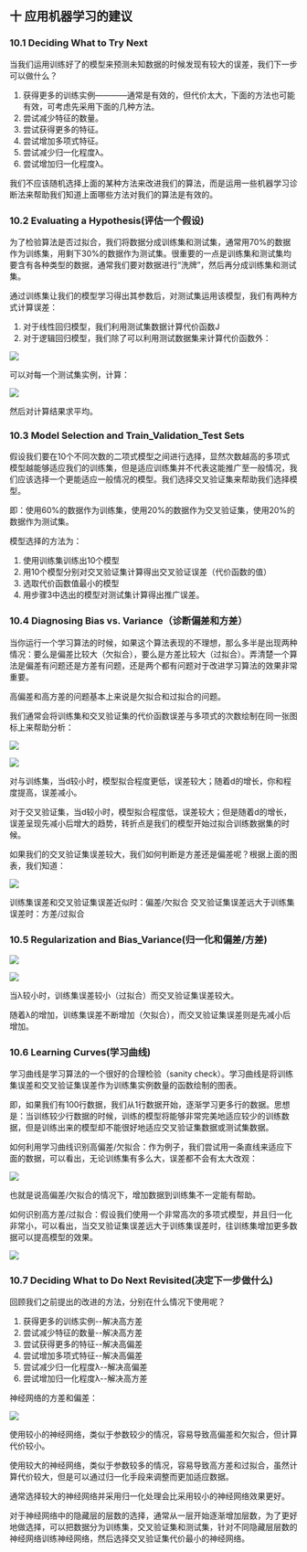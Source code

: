 ##  十 应用机器学习的建议

### 10.1 Deciding What to Try Next

当我们运用训练好了的模型来预测未知数据的时候发现有较大的误差，我们下一步可以做什么？

1. 获得更多的训练实例————通常是有效的，但代价太大，下面的方法也可能有效，可考虑先采用下面的几种方法。
2. 尝试减少特征的数量。
3. 尝试获得更多的特征。
4. 尝试增加多项式特征。
5. 尝试减少归一化程度λ。
6. 尝试增加归一化程度λ。

我们不应该随机选择上面的某种方法来改进我们的算法，而是运用一些机器学习诊断法来帮助我们知道上面哪些方法对我们的算法是有效的。

###  10.2 Evaluating a Hypothesis(评估一个假设)

为了检验算法是否过拟合，我们将数据分成训练集和测试集，通常用70%的数据作为训练集，用剩下30%的数据作为测试集。很重要的一点是训练集和测试集均要含有各种类型的数据，通常我们要对数据进行“洗牌”，然后再分成训练集和测试集。

通过训练集让我们的模型学习得出其参数后，对测试集运用该模型，我们有两种方式计算误差：

1. 对于线性回归模型，我们利用测试集数据计算代价函数J
2. 对于逻辑回归模型，我们除了可以利用测试数据集来计算代价函数外：

![](../picture/AML/06.jpg)

可以对每一个测试集实例，计算：

![](../picture/AML/07.jpg)

然后对计算结果求平均。

### 10.3 Model Selection and Train_Validation_Test Sets

假设我们要在10个不同次数的二项式模型之间进行选择，显然次数越高的多项式模型越能够适应我们的训练集，但是适应训练集并不代表这能推广至一般情况，我们应该选择一个更能适应一般情况的模型。我们选择交叉验证集来帮助我们选择模型。

即：使用60%的数据作为训练集，使用20%的数据作为交叉验证集，使用20%的数据作为测试集。

模型选择的方法为：

1. 使用训练集训练出10个模型
2. 用10个模型分别对交叉验证集计算得出交叉验证误差（代价函数的值）
3. 选取代价函数值最小的模型
4. 用步骤3中选出的模型对测试集计算得出推广误差。

### 10.4 Diagnosing Bias vs. Variance（诊断偏差和方差）

当你运行一个学习算法的时候，如果这个算法表现的不理想，那么多半是出现两种情况：要么是偏差比较大（欠拟合），要么是方差比较大（过拟合）。弄清楚一个算法是偏差有问题还是方差有问题，还是两个都有问题对于改进学习算法的效果非常重要。

高偏差和高方差的问题基本上来说是欠拟合和过拟合的问题。

我们通常会将训练集和交叉验证集的代价函数误差与多项式的次数绘制在同一张图标上来帮助分析：

![](../picture/AML/01.jpg)

![](../picture/AML/02.jpg)

对与训练集，当d较小时，模型拟合程度更低，误差较大；随着d的增长，你和程度提高，误差减小。

对于交叉验证集，当d较小时，模型拟合程度低，误差较大；但是随着d的增长，误差呈现先减小后增大的趋势，转折点是我们的模型开始过拟合训练数据集的时候。

如果我们的交叉验证集误差较大，我们如何判断是方差还是偏差呢？根据上面的图表，我们知道：

![](../picture/AML/03.jpg)

训练集误差和交叉验证集误差近似时：偏差/欠拟合
交叉验证集误差远大于训练集误差时：方差/过拟合

### 10.5 Regularization and Bias_Variance(归一化和偏差/方差)

![](../picture/AML/08.jpg)

![](../picture/AML/09.jpg)

当λ较小时，训练集误差较小（过拟合）而交叉验证集误差较大。

随着λ的增加，训练集误差不断增加（欠拟合），而交叉验证集误差则是先减小后增加。

###  10.6 Learning Curves(学习曲线)

学习曲线是学习算法的一个很好的合理检验（sanity check）。学习曲线是将训练集误差和交叉验证集误差作为训练集实例数量的函数绘制的图表。

即，如果我们有100行数据，我们从1行数据开始，逐渐学习更多行的数据。思想是：当训练较少行数据的时候，训练的模型将能够非常完美地适应较少的训练数据，但是训练出来的模型却不能很好地适应交叉验证集数据或测试集数据。

如何利用学习曲线识别高偏差/欠拟合：作为例子，我们尝试用一条直线来适应下面的数据，可以看出，无论训练集有多么大，误差都不会有太大改观：

![](../picture/AML/10.jpg)

也就是说高偏差/欠拟合的情况下，增加数据到训练集不一定能有帮助。

如何识别高方差/过拟合：假设我们使用一个非常高次的多项式模型，并且归一化非常小，可以看出，当交叉验证集误差远大于训练集误差时，往训练集增加更多数据可以提高模型的效果。

![](../picture/AML/11.jpg)

### 10.7 Deciding What to Do Next Revisited(决定下一步做什么)

回顾我们之前提出的改进的方法，分别在什么情况下使用呢？

1. 获得更多的训练实例--解决高方差
2. 尝试减少特征的数量--解决高方差
3. 尝试获得更多的特征--解决高偏差
4. 尝试增加多项式特征--解决高偏差
5. 尝试减少归一化程度λ--解决高偏差
6. 尝试增加归一化程度λ--解决高方差

神经网络的方差和偏差：

![](../picture/AML/13.jpg)

使用较小的神经网络，类似于参数较少的情况，容易导致高偏差和欠拟合，但计算代价较小。

使用较大的神经网络，类似于参数较多的情况，容易导致高方差和过拟合，虽然计算代价较大，但是可以通过归一化手段来调整而更加适应数据。

通常选择较大的神经网络并采用归一化处理会比采用较小的神经网络效果更好。

对于神经网络中的隐藏层的层数的选择，通常从一层开始逐渐增加层数，为了更好地做选择，可以把数据分为训练集，交叉验证集和测试集，针对不同隐藏层层数的神经网络训练神经网络，然后选择交叉验证集代价最小的神经网络。